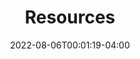 ---
title: "Resources"
date: 2022-08-06T00:01:19-04:00
draft: true
image: 
author:
tags:
categories:
---